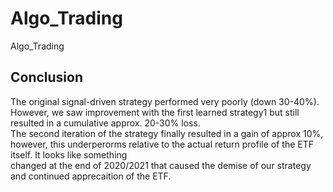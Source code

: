 # Algo_Trading
Algo_Trading
## Conclusion

The original signal-driven strategy performed very poorly (down 30-40%). However, we saw improvement with the first learned strategy1 but still resulted in a cumulative approx. 20-30% loss. <br>
The second iteration of the strategy finally resulted in a gain of approx 10%, however, this underperorms relative to the actual return profile of the ETF itself. It looks like something <br>
changed at the end of 2020/2021 that caused the demise of our strategy and continued apprecaition of the ETF.


